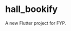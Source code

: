 # hall_bookify

A new Flutter project for FYP.
<!-- Variant: profileUnitTest -->
<!-- Config: debug -->
<!-- Store: D:\Software\SMD_SDK\Sdk\.android\debug.keystore -->
<!-- Alias: AndroidDebugKey -->


<!-- keyhash generate by : keytool -exportcert -alias androiddebugkey -keystore "C:\Users\arham\.android\debug.keystore" | "C:\ssl\bin\openssl" sha1 -binary | "C:\ssl\bin\openssl" base64 -->


<!-- Invalid argument(s): A directory corresponding to fileSystemPath "C:\Users\arham\AppData\Local\Pub\Cache\hosted\pub.dartlang.org\devtools-2.9.2\build" could not be found -->
<!-- Sol: (run in terminal) dart pub global activate devtools -v 2.8.0 -->

<!-- ScrollController not attached to any scroll views. -->
<!-- sol: Surround with if condition(page: splash screen(getStartedScreen) :  final _scrollController = ScrollController(); if (_scrollController.hasClients)  -->
<!-- W/Firestore(22676): (24.0.0) [WriteStream]: (2e0d129) Stream closed with status: Status{code=NOT_FOUND,
 description=The project hall-bookify does not exist or it does not contain an active Cloud Datastore or Cloud Firestore database.
  Please visit http://console.cloud.google.com to create a project or https://console.cloud.google.com/datastore/setup?project=hall-bookify to add a Cloud Datastore
  or Cloud Firestore database. Note that Cloud Datastore or Cloud Firestore always have an associated App Engine app and this app must not be disabled., cause=null}. -->